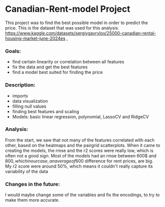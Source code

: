 # Canadian-Rent-model Project
This project was to find the best possible model in order to predict the price. This is the dataset that was used for this analysis. <br>
https://www.kaggle.com/datasets/sergiygavrylov/25000-canadian-rental-housing-market-june-2024es ,
### Goals: 
* find certain linearity or correlation between all features
* fix the data and get the best features
* find a model best suited for finding the price
### Description:
* imports
* data visualization
* filling null values
* finding best features and scaling
* Models: basic linear regression, polynomial, LassoCV and RidgeCV
### Analysis:
From the start, we saw that not many of the features correlated with each other, based on the heatmaps and the pairgrid scatterplots. When it came to creating the models, the rmse and the r2 scores were really low, which is often not a good sign. Most of the models had an rmse between 600$ and 800$, which in our case, an average of 600$ difference for rent prices, are big. My r2 score were around 50%, which means it couldn't really capture its variability of the data
### Changes in the future:
I would maybe change some of the variables and fix the encodings, to try to make them more accurate.
